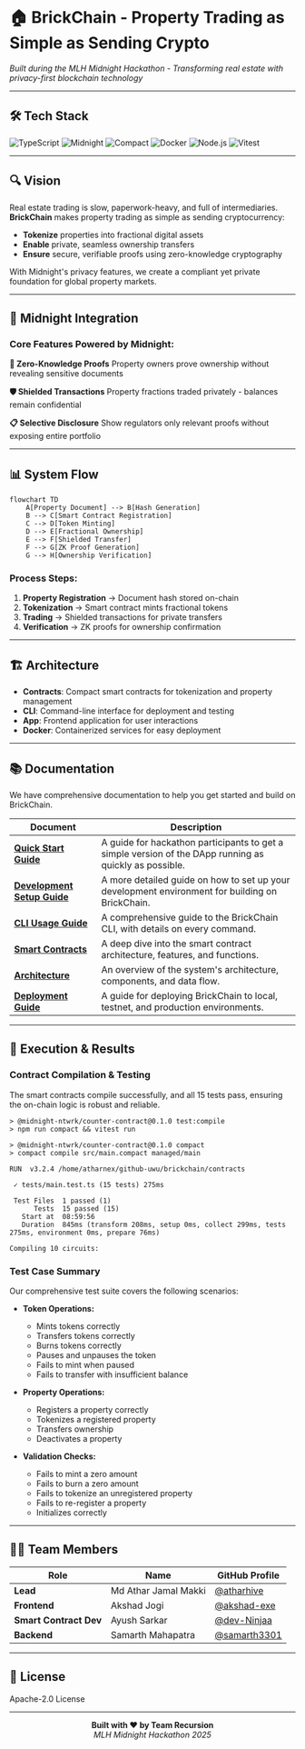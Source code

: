 # 🏠 BrickChain - Property Trading as Simple as Sending Crypto

*Built during the MLH Midnight Hackathon - Transforming real estate with privacy-first blockchain technology*

---

## 🛠️ Tech Stack

![TypeScript](https://img.shields.io/badge/TypeScript-007ACC?style=for-the-badge&logo=typescript&logoColor=white)
![Midnight](https://img.shields.io/badge/Midnight-000000?style=for-the-badge&logo=ethereum&logoColor=white)
![Compact](https://img.shields.io/badge/Compact-FF6B6B?style=for-the-badge&logo=code&logoColor=white)
![Docker](https://img.shields.io/badge/Docker-2496ED?style=for-the-badge&logo=docker&logoColor=white)
![Node.js](https://img.shields.io/badge/Node.js-43853D?style=for-the-badge&logo=node.js&logoColor=white)
![Vitest](https://img.shields.io/badge/Vitest-6E9F18?style=for-the-badge&logo=vitest&logoColor=white)

---

## 🔍 Vision

Real estate trading is slow, paperwork-heavy, and full of intermediaries. **BrickChain** makes property trading as simple as sending cryptocurrency:

- **Tokenize** properties into fractional digital assets
- **Enable** private, seamless ownership transfers
- **Ensure** secure, verifiable proofs using zero-knowledge cryptography

With Midnight's privacy features, we create a compliant yet private foundation for global property markets.

---

## 🌟 Midnight Integration

### Core Features Powered by Midnight:

**🔐 Zero-Knowledge Proofs**
Property owners prove ownership without revealing sensitive documents

**🛡️ Shielded Transactions**
Property fractions traded privately - balances remain confidential

**📋 Selective Disclosure**
Show regulators only relevant proofs without exposing entire portfolio

---

## 📊 System Flow

```mermaid
flowchart TD
    A[Property Document] --> B[Hash Generation]
    B --> C[Smart Contract Registration]
    C --> D[Token Minting]
    D --> E[Fractional Ownership]
    E --> F[Shielded Transfer]
    F --> G[ZK Proof Generation]
    G --> H[Ownership Verification]
```

### Process Steps:

1. **Property Registration** → Document hash stored on-chain
2. **Tokenization** → Smart contract mints fractional tokens
3. **Trading** → Shielded transactions for private transfers
4. **Verification** → ZK proofs for ownership confirmation

---

## 🏗️ Architecture

- **Contracts**: Compact smart contracts for tokenization and property management
- **CLI**: Command-line interface for deployment and testing
- **App**: Frontend application for user interactions
- **Docker**: Containerized services for easy deployment

---

## 📚 Documentation

We have comprehensive documentation to help you get started and build on BrickChain.

| Document | Description |
|---|---|
| **[Quick Start Guide](./docs/quick-start.md)** | A guide for hackathon participants to get a simple version of the DApp running as quickly as possible. |
| **[Development Setup Guide](./docs/development-setup.md)** | A more detailed guide on how to set up your development environment for building on BrickChain. |
| **[CLI Usage Guide](./docs/cli-usage.md)** | A comprehensive guide to the BrickChain CLI, with details on every command. |
| **[Smart Contracts](./docs/smart-contracts.md)** | A deep dive into the smart contract architecture, features, and functions. |
| **[Architecture](./docs/architecture.md)** | An overview of the system's architecture, components, and data flow. |
| **[Deployment Guide](./docs/deployment.md)** | A guide for deploying BrickChain to local, testnet, and production environments. |

---

## 🚀 Execution & Results

### Contract Compilation & Testing

The smart contracts compile successfully, and all 15 tests pass, ensuring the on-chain logic is robust and reliable.

```
> @midnight-ntwrk/counter-contract@0.1.0 test:compile
> npm run compact && vitest run

> @midnight-ntwrk/counter-contract@0.1.0 compact
> compact compile src/main.compact managed/main

RUN  v3.2.4 /home/atharnex/github-uwu/brickchain/contracts

 ✓ tests/main.test.ts (15 tests) 275ms

 Test Files  1 passed (1)
      Tests  15 passed (15)
   Start at  08:59:56
   Duration  845ms (transform 208ms, setup 0ms, collect 299ms, tests 275ms, environment 0ms, prepare 76ms)

Compiling 10 circuits:
```

### Test Case Summary

Our comprehensive test suite covers the following scenarios:

*   **Token Operations:**
    *   Mints tokens correctly
    *   Transfers tokens correctly
    *   Burns tokens correctly
    *   Pauses and unpauses the token
    *   Fails to mint when paused
    *   Fails to transfer with insufficient balance

*   **Property Operations:**
    *   Registers a property correctly
    *   Tokenizes a registered property
    *   Transfers ownership
    *   Deactivates a property

*   **Validation Checks:**
    *   Fails to mint a zero amount
    *   Fails to burn a zero amount
    *   Fails to tokenize an unregistered property
    *   Fails to re-register a property
    *   Initializes correctly

---

## 👨‍💻 Team Members

| Role        | Name         | GitHub Profile |
|-------------|--------------|----------------|
| **Lead**     | Md Athar Jamal Makki  | [@atharhive](https://github.com/atharhive)       |
| **Frontend** | Akshad Jogi  | [@akshad-exe](https://github.com/akshad-exe)     |
|  **Smart Contract Dev** | Ayush Sarkar  | [@dev-Ninjaa](https://github.com/dev-Ninjaa)      |
| **Backend**| Samarth Mahapatra | [@samarth3301](https://github.com/samarth3301) |

---

## 📄 License

Apache-2.0 License

---

<div align="center">
  <b>Built with ❤️ by Team Recursion</b>
  <br>
  <i>MLH Midnight Hackathon 2025</i>
</div>